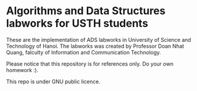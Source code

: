 # Algorithms and Data Structures labworks for USTH students
These are the implementation of ADS labworks in University of Science and Technology of Hanoi. The labworks was created by Professor Doan Nhat Quang, falculty of Information and Communication Technology.

Please notice that this repository is for references only. Do your own homework :).

This repo is under GNU public licence.
